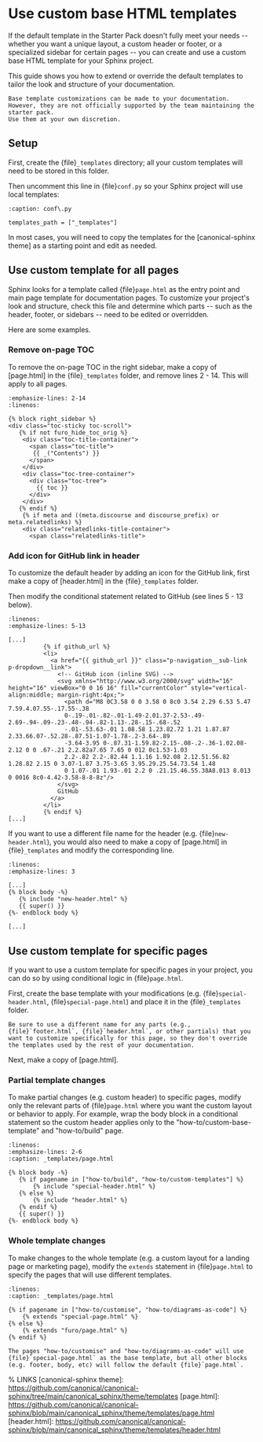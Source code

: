 # Use custom base HTML templates

If the default template in the Starter Pack doesn't fully meet your needs -- whether you want a unique layout, a custom header or footer, or a specialized sidebar for certain pages -- you can create and use a custom base HTML template for your Sphinx project.

This guide shows you how to extend or override the default templates to tailor the look and structure of your documentation.

```{note}
Base template customizations can be made to your documentation.
However, they are not officially supported by the team maintaining the starter pack.
Use them at your own discretion.
```

## Setup

First, create the {file}`_templates` directory; all your custom templates will need to be stored in this folder.

Then uncomment this line in {file}`conf.py` so your Sphinx project will use local templates:

```{code-block} py
:caption: conf\.py

templates_path = ["_templates"]
```

In most cases, you will need to copy the templates for the [canonical-sphinx theme] as a starting point and edit as needed.

## Use custom template for all pages

Sphinx looks for a template called {file}`page.html` as the entry point and main page template for documentation pages.
To customize your project's look and structure, check this file and determine which parts -- such as the header, footer, or sidebars -- need to be edited or overridden.

Here are some examples.

### Remove on-page TOC

To remove the on-page TOC in the right sidebar, make a copy of [page.html] in the {file}`_templates` folder, and remove lines 2 - 14.
This will apply to all pages. 

```{code-block} html
:emphasize-lines: 2-14
:linenos:

{% block right_sidebar %}
<div class="toc-sticky toc-scroll">
   {% if not furo_hide_toc_orig %}
    <div class="toc-title-container">
      <span class="toc-title">
       {{ _("Contents") }}
      </span>
    </div>
    <div class="toc-tree-container">
      <div class="toc-tree">
        {{ toc }}
      </div>
    </div>
   {% endif %}
    {% if meta and ((meta.discourse and discourse_prefix) or meta.relatedlinks) %}
    <div class="relatedlinks-title-container">
      <span class="relatedlinks-title">
```

### Add icon for GitHub link in header

To customize the default header by adding an icon for the GitHub link, first make a copy of [header.html] in the {file}`_templates` folder.

Then modify the conditional statement related to GitHub (see lines 5 - 13 below).

```{code-block} html
:linenos:
:emphasize-lines: 5-13

[...]     
          {% if github_url %}
          <li>
            <a href="{{ github_url }}" class="p-navigation__sub-link p-dropdown__link">
              <!-- GitHub icon (inline SVG) -->
              <svg xmlns="http://www.w3.org/2000/svg" width="16" height="16" viewBox="0 0 16 16" fill="currentColor" style="vertical-align:middle; margin-right:4px;">
                <path d="M8 0C3.58 0 0 3.58 0 8c0 3.54 2.29 6.53 5.47 7.59.4.07.55-.17.55-.38
                0-.19-.01-.82-.01-1.49-2.01.37-2.53-.49-2.69-.94-.09-.23-.48-.94-.82-1.13-.28-.15-.68-.52
                -.01-.53.63-.01 1.08.58 1.23.82.72 1.21 1.87.87 2.33.66.07-.52.28-.87.51-1.07-1.78-.2-3.64-.89
                -3.64-3.95 0-.87.31-1.59.82-2.15-.08-.2-.36-1.02.08-2.12 0 0 .67-.21 2.2.82a7.65 7.65 0 012 0c1.53-1.03
                2.2-.82 2.2-.82.44 1.1.16 1.92.08 2.12.51.56.82 1.28.82 2.15 0 3.07-1.87 3.75-3.65 3.95.29.25.54.73.54 1.48
                0 1.07-.01 1.93-.01 2.2 0 .21.15.46.55.38A8.013 8.013 0 0016 8c0-4.42-3.58-8-8-8z"/>
              </svg>
              GitHub
            </a>
          </li>
          {% endif %}
[...]
```

If you want to use a different file name for the header (e.g. {file}`new-header.html`), you would also need to make a copy of [page.html] in {file}`_templates` and modify the corresponding line.

```{code-block} html
:linenos:
:emphasize-lines: 3

[...]
{% block body -%}
   {% include "new-header.html" %}
   {{ super() }}
{%- endblock body %}

[...]
```

## Use custom template for specific pages

If you want to use a custom template for specific pages in your project, you can do so by using conditional logic in {file}`page.html`.

First, create the base template with your modifications (e.g. {file}`special-header.html`, {file}`special-page.html`) and place it in the {file}`_templates` folder.

```{important}
Be sure to use a different name for any parts (e.g., {file}`footer.html`, {file}`header.html`, or other partials) that you want to customize specifically for this page, so they don't override the templates used by the rest of your documentation.
```

Next, make a copy of [page.html].

### Partial template changes

To make partial changes (e.g. custom header) to specific pages, modify only the relevant parts of {file}`page.html` where you want the custom layout or behavior to apply.
For example, wrap the body block in a conditional statement so the custom header applies only to the "how-to/custom-base-template" and "how-to/build" page.

```{code-block} html
:linenos:
:emphasize-lines: 2-6
:caption: _templates/page.html

{% block body -%}
   {% if pagename in ["how-to/build", "how-to/custom-templates"] %}
       {% include "special-header.html" %}
   {% else %}
       {% include "header.html" %}
   {% endif %}
   {{ super() }}
{%- endblock body %}
```

### Whole template changes

To make changes to the whole template (e.g. a custom layout for a landing page or marketing page), modify the `extends` statement in {file}`page.html` to specify the pages that will use different templates.

```{code-block} html
:linenos:
:caption: _templates/page.html

{% if pagename in ["how-to/customise", "how-to/diagrams-as-code"] %}
    {% extends "special-page.html" %}
{% else %}
    {% extends "furo/page.html" %}
{% endif %}
```

```{note}
The pages "how-to/customise" and "how-to/diagrams-as-code" will use {file}`special-page.html` as the base template, but all other blocks (e.g. footer, body, etc) will follow the default {file}`page.html`.
```

% LINKS
[canonical-sphinx theme]: https://github.com/canonical/canonical-sphinx/tree/main/canonical_sphinx/theme/templates
[page.html]: https://github.com/canonical/canonical-sphinx/blob/main/canonical_sphinx/theme/templates/page.html
[header.html]: https://github.com/canonical/canonical-sphinx/blob/main/canonical_sphinx/theme/templates/header.html
